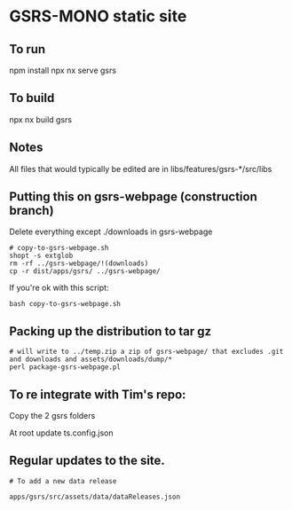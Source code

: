 

# GSRS-MONO static site

## To run

npm install
npx nx serve gsrs 

## To build 

npx nx build gsrs

## Notes

All files that would typically be edited are in libs/features/gsrs-*/src/libs

## Putting this on gsrs-webpage (construction branch)

Delete everything except ./downloads in gsrs-webpage

```
# copy-to-gsrs-webpage.sh
shopt -s extglob
rm -rf ../gsrs-webpage/!(downloads)
cp -r dist/apps/gsrs/ ../gsrs-webpage/
```

If you're ok with this script: 

```
bash copy-to-gsrs-webpage.sh
```

## Packing up the distribution to tar gz 

```
# will write to ../temp.zip a zip of gsrs-webpage/ that excludes .git and downloads and assets/downloads/dump/*
perl package-gsrs-webpage.pl
```

## To re integrate with Tim's repo:

Copy the 2 gsrs folders 

At root update ts.config.json 

## Regular updates to the site. 
```
# To add a new data release

apps/gsrs/src/assets/data/dataReleases.json

```
